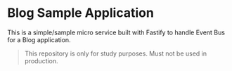 # Blog Sample Application

This is a simple/sample micro service built with Fastify to handle Event Bus for a Blog application.

> This repository is only for study purposes. Must not be used in production.